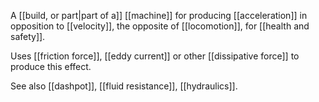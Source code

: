 A [[build, or part|part of a]] [[machine]] for producing [[acceleration]] in opposition to [[velocity]], the opposite of [[locomotion]], for [[health and safety]].

Uses [[friction force]], [[eddy current]] or other [[dissipative force]] to produce this effect. 

See also [[dashpot]], [[fluid resistance]], [[hydraulics]].